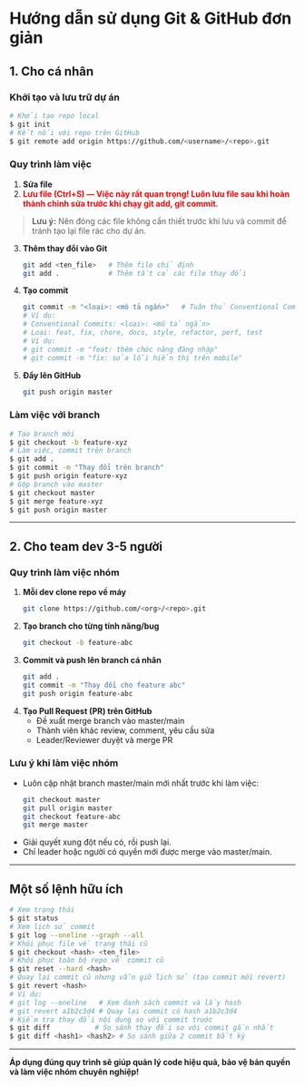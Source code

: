 # Hướng dẫn sử dụng Git & GitHub đơn giản

## 1. Cho cá nhân

### Khởi tạo và lưu trữ dự án
```bash
# Khởi tạo repo local
$ git init
# Kết nối với repo trên GitHub
$ git remote add origin https://github.com/<username>/<repo>.git
```

### Quy trình làm việc
1. **Sửa file**
2. <span style="color:red;font-weight:bold">Lưu file (Ctrl+S) — Việc này rất quan trọng! Luôn lưu file sau khi hoàn thành chỉnh sửa trước khi chạy git add, git commit.</span>
> **Lưu ý:** Nên đóng các file không cần thiết trước khi lưu và commit để tránh tạo lại file rác cho dự án.
3. **Thêm thay đổi vào Git**
   ```bash
   git add <ten_file>   # Thêm file chỉ định
   git add .            # Thêm tất cả các file thay đổi
   ```
4. **Tạo commit**
   ```bash
   git commit -m "<loại>: <mô tả ngắn>"   # Tuân thủ Conventional Commits
   # Ví dụ:
   # Conventional Commits: <loại>: <mô tả ngắn>
   # Loại: feat, fix, chore, docs, style, refactor, perf, test
   # Ví dụ:
   # git commit -m "feat: thêm chức năng đăng nhập"
   # git commit -m "fix: sửa lỗi hiển thị trên mobile"
   ```
5. **Đẩy lên GitHub**
   ```bash
   git push origin master
   ```

### Làm việc với branch
```bash
# Tạo branch mới
$ git checkout -b feature-xyz
# Làm việc, commit trên branch
$ git add .
$ git commit -m "Thay đổi trên branch"
$ git push origin feature-xyz
# Gộp branch vào master
$ git checkout master
$ git merge feature-xyz
$ git push origin master
```

---

## 2. Cho team dev 3-5 người

### Quy trình làm việc nhóm
1. **Mỗi dev clone repo về máy**
   ```bash
   git clone https://github.com/<org>/<repo>.git
   ```
2. **Tạo branch cho từng tính năng/bug**
   ```bash
   git checkout -b feature-abc
   ```
3. **Commit và push lên branch cá nhân**
   ```bash
   git add .
   git commit -m "Thay đổi cho feature abc"
   git push origin feature-abc
   ```
4. **Tạo Pull Request (PR) trên GitHub**
   - Đề xuất merge branch vào master/main
   - Thành viên khác review, comment, yêu cầu sửa
   - Leader/Reviewer duyệt và merge PR

### Lưu ý khi làm việc nhóm
- Luôn cập nhật branch master/main mới nhất trước khi làm việc:
  ```bash
  git checkout master
  git pull origin master
  git checkout feature-abc
  git merge master
  ```
- Giải quyết xung đột nếu có, rồi push lại.
- Chỉ leader hoặc người có quyền mới được merge vào master/main.

---

## Một số lệnh hữu ích
```bash
# Xem trạng thái
$ git status
# Xem lịch sử commit
$ git log --oneline --graph --all
# Khôi phục file về trạng thái cũ
$ git checkout <hash> <ten_file>
# Khôi phục toàn bộ repo về commit cũ
$ git reset --hard <hash>
# Quay lại commit cũ nhưng vẫn giữ lịch sử (tạo commit mới revert)
$ git revert <hash>
# Ví dụ:
# git log --oneline   # Xem danh sách commit và lấy hash
# git revert a1b2c3d4 # Quay lại commit có hash a1b2c3d4
# Kiểm tra thay đổi nội dung so với commit trước
$ git diff           # So sánh thay đổi so với commit gần nhất
$ git diff <hash1> <hash2> # So sánh giữa 2 commit bất kỳ
```

---

**Áp dụng đúng quy trình sẽ giúp quản lý code hiệu quả, bảo vệ bản quyền và làm việc nhóm chuyên nghiệp!**
